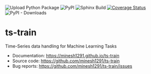 ![Upload Python Package](https://github.com/minesh1291/ts-train/workflows/Upload%20Python%20Package/badge.svg)
![PyPI](https://img.shields.io/pypi/v/ts_train)
![Sphinx Build](https://github.com/minesh1291/ts-train/workflows/Sphinx%20Build/badge.svg)
[![Coverage Status](https://coveralls.io/repos/github/minesh1291/ts-train/badge.svg?branch=master)](https://coveralls.io/github/minesh1291/ts-train?branch=master)
![PyPI - Downloads](https://img.shields.io/pypi/dm/ts-train)
<!-- ![Downloads](https://img.shields.io/pypi/dm/ts_train.svg?label=Pypi%20downloads) -->  
# ts-train
Time-Series data handling for Machine Learning Tasks


- Documentation: https://minesh1291.github.io/ts-train
- Source code: https://github.com/minesh1291/ts-train
- Bug reports: https://github.com/minesh1291/ts-train/issues

